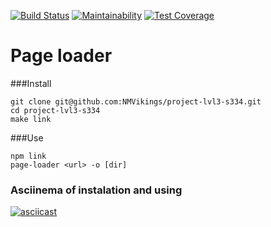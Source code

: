 [![Build Status](https://travis-ci.org/NMVikings/project-lvl3-s334.svg?branch=master)](https://travis-ci.org/NMVikings/project-lvl3-s334)
[![Maintainability](https://api.codeclimate.com/v1/badges/65873f44ec472f2b0744/maintainability)](https://codeclimate.com/github/NMVikings/project-lvl3-s334/maintainability)
[![Test Coverage](https://api.codeclimate.com/v1/badges/65873f44ec472f2b0744/test_coverage)](https://codeclimate.com/github/NMVikings/project-lvl3-s334/test_coverage)

# Page loader

###Install
```
git clone git@github.com:NMVikings/project-lvl3-s334.git
cd project-lvl3-s334
make link
```

###Use 
```
npm link
page-loader <url> -o [dir]
```

### Asciinema of instalation and using
[![asciicast](https://asciinema.org/a/aJRfp5hWouJiMy0i19UsABAlV.png)](https://asciinema.org/a/aJRfp5hWouJiMy0i19UsABAlV)